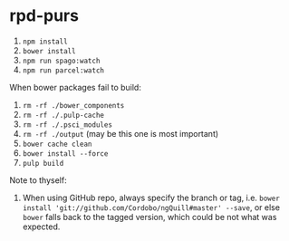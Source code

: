 # rpd-purs

1. `npm install`
2. `bower install`
3. `npm run spago:watch`
4. `npm run parcel:watch`

When bower packages fail to build:

1. `rm -rf ./bower_components`
2. `rm -rf ./.pulp-cache`
3. `rm -rf ./.psci_modules`
4. `rm -rf ./output` (may be this one is most important)
5. `bower cache clean`
6. `bower install --force`
7. `pulp build`

Note to thyself:

1. When using GitHub repo, always specify the branch or tag, i.e. `bower install 'git://github.com/Cordobo/ngQuill#master' --save`, or else `bower` falls back to the tagged version, which could be not what was expected.
